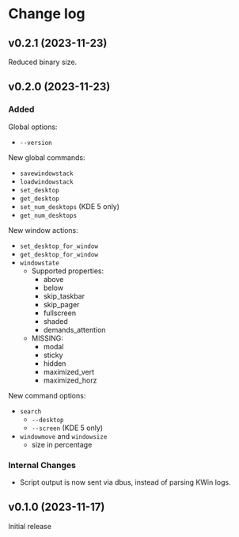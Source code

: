 # Change log

## v0.2.1 (2023-11-23)

Reduced binary size.

## v0.2.0 (2023-11-23)

### Added

Global options:

- `--version`

New global commands:

- `savewindowstack`
- `loadwindowstack`
- `set_desktop`
- `get_desktop`
- `set_num_desktops` (KDE 5 only)
- `get_num_desktops`

New window actions:

- `set_desktop_for_window`
- `get_desktop_for_window`
- `windowstate`
  - Supported properties:
    - above
    - below
    - skip_taskbar
    - skip_pager
    - fullscreen
    - shaded
    - demands_attention
  - MISSING:
    - modal
    - sticky
    - hidden
    - maximized_vert
    - maximized_horz


New command options:

- `search`
  - `--desktop`
  - `--screen` (KDE 5 only)
- `windowmove` and `windowsize`
  - size in percentage

### Internal Changes

- Script output is now sent via dbus, instead of parsing KWin logs.

## v0.1.0 (2023-11-17)

Initial release
